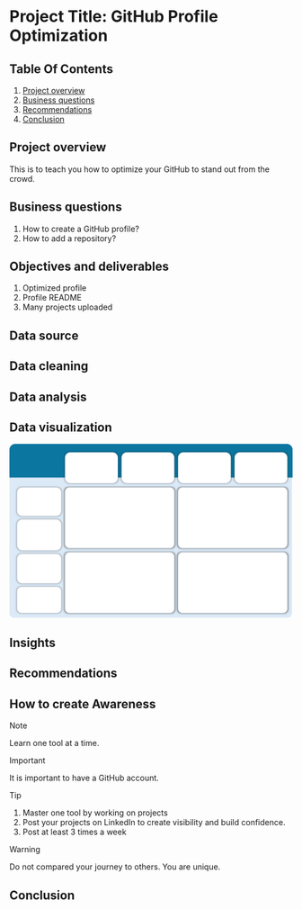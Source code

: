 # Project Title: GitHub Profile Optimization

## Table Of Contents
1. [Project overview](#Project-overview)
2. [Business questions](#Business-questions)
3. [Recommendations](#Recommendations)
4. [Conclusion](#Conclusion)

## Project overview
This is to teach you how to optimize your GitHub to stand out from the crowd.

## Business questions
1. How to create a GitHub profile?
2. How to add a repository?


## Objectives and deliverables
1. Optimized profile
2. Profile README
3. Many projects uploaded

## Data source

## Data cleaning 

## Data analysis

## Data visualization
![This is the image](https://github.com/Moyokc/test/blob/main/Picture1.png)


## Insights 

## Recommendations






## How to create Awareness
> [!NOTE]
> Learn one tool at a time.

> [!IMPORTANT]
> It is important to have a GitHub account.

> [!Tip]
> 1. Master one tool by working on projects
> 2. Post your projects on LinkedIn to create visibility and build confidence.
> 3. Post at least 3 times a week

> [!WARNING]
> Do not compared your journey to others. You are unique.




## Conclusion

